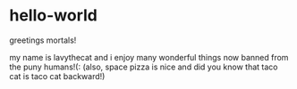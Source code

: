 # hello-world


greetings mortals!

my name is lavythecat and i enjoy many wonderful things now banned from the puny humans!(:
(also, space pizza is nice and did you know that taco cat is taco cat backward!)
